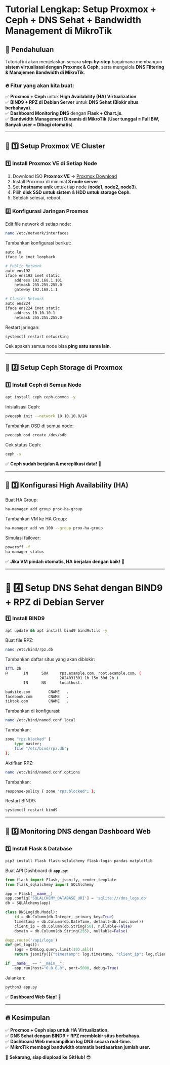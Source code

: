 # Tutorial Lengkap: Setup Proxmox + Ceph + DNS Sehat + Bandwidth Management di MikroTik

## 📌 Pendahuluan
Tutorial ini akan menjelaskan secara **step-by-step** bagaimana membangun **sistem virtualisasi dengan Proxmox & Ceph**, serta mengelola **DNS Filtering & Manajemen Bandwidth di MikroTik**.

### 🔥 Fitur yang akan kita buat:
✅ **Proxmox + Ceph** untuk **High Availability (HA) Virtualization**.  
✅ **BIND9 + RPZ di Debian Server** untuk **DNS Sehat (Blokir situs berbahaya)**.  
✅ **Dashboard Monitoring DNS** dengan **Flask + Chart.js**.  
✅ **Bandwidth Management Dinamis di MikroTik** (**User tunggal = Full BW, Banyak user = Dibagi otomatis**).  

---

## **📌 1️⃣ Setup Proxmox VE Cluster**

### **1️⃣ Install Proxmox VE di Setiap Node**
1. Download ISO **Proxmox VE** → [Proxmox Download](https://www.proxmox.com/en/downloads)  
2. Install Proxmox di minimal **3 node server**.  
3. Set **hostname unik** untuk tiap node (**node1, node2, node3**).  
4. Pilih **disk SSD untuk sistem** & **HDD untuk storage Ceph**.  
5. Setelah selesai, reboot.

### **2️⃣ Konfigurasi Jaringan Proxmox**
Edit file network di setiap node:  
```bash
nano /etc/network/interfaces
```
Tambahkan konfigurasi berikut:  
```bash
auto lo
iface lo inet loopback

# Public Network
auto ens192
iface ens192 inet static
    address 192.168.1.101
    netmask 255.255.255.0
    gateway 192.168.1.1

# Cluster Network
auto ens224
iface ens224 inet static
    address 10.10.10.1
    netmask 255.255.255.0
```
Restart jaringan:  
```bash
systemctl restart networking
```
Cek apakah semua node bisa **ping satu sama lain**.

---

## **📌 2️⃣ Setup Ceph Storage di Proxmox**
### **1️⃣ Install Ceph di Semua Node**
```bash
apt install ceph ceph-common -y
```
Inisialisasi Ceph:  
```bash
pveceph init --network 10.10.10.0/24
```
Tambahkan OSD di semua node:  
```bash
pveceph osd create /dev/sdb
```
Cek status Ceph:  
```bash
ceph -s
```
✅ **Ceph sudah berjalan & mereplikasi data!** 🚀  

---

## **📌 3️⃣ Konfigurasi High Availability (HA)**
Buat HA Group:  
```bash
ha-manager add group prox-ha-group
```
Tambahkan VM ke HA Group:  
```bash
ha-manager add vm 100 --group prox-ha-group
```
Simulasi failover:  
```bash
poweroff -f
ha-manager status
```
✅ **Jika VM pindah otomatis, HA berjalan dengan baik!** 🚀  

---

# **📌 4️⃣ Setup DNS Sehat dengan BIND9 + RPZ di Debian Server**

### **1️⃣ Install BIND9**
```bash
apt update && apt install bind9 bind9utils -y
```
Buat file RPZ:  
```bash
nano /etc/bind/rpz.db
```
Tambahkan daftar situs yang akan diblokir:  
```bash
$TTL 2h
@       IN      SOA     rpz.example.com. root.example.com. (
                        2024031301 1h 15m 30d 2h )
        IN      NS      localhost.

badsite.com        CNAME   .
facebook.com       CNAME   .
tiktok.com         CNAME   .
```
Tambahkan di konfigurasi:  
```bash
nano /etc/bind/named.conf.local
```
Tambahkan:  
```bash
zone "rpz.blocked" {
    type master;
    file "/etc/bind/rpz.db";
};
```
Aktifkan RPZ:  
```bash
nano /etc/bind/named.conf.options
```
Tambahkan:  
```bash
response-policy { zone "rpz.blocked"; };
```
Restart BIND9:  
```bash
systemctl restart bind9
```

---

## **📌 5️⃣ Monitoring DNS dengan Dashboard Web**

### **1️⃣ Install Flask & Database**
```bash
pip3 install flask flask-sqlalchemy flask-login pandas matplotlib
```
Buat API Dashboard di **`app.py`**:  
```python
from flask import Flask, jsonify, render_template
from flask_sqlalchemy import SQLAlchemy

app = Flask(__name__)
app.config['SQLALCHEMY_DATABASE_URI'] = 'sqlite:///dns_logs.db'
db = SQLAlchemy(app)

class DNSLog(db.Model):
    id = db.Column(db.Integer, primary_key=True)
    timestamp = db.Column(db.DateTime, default=db.func.now())
    client_ip = db.Column(db.String(50), nullable=False)
    domain = db.Column(db.String(255), nullable=False)

@app.route('/api/logs')
def get_logs():
    logs = DNSLog.query.limit(10).all()
    return jsonify([{"timestamp": log.timestamp, "client_ip": log.client_ip, "domain": log.domain} for log in logs])

if __name__ == "__main__":
    app.run(host="0.0.0.0", port=5000, debug=True)
```
Jalankan:  
```bash
python3 app.py
```
✅ **Dashboard Web Siap!** 🚀  

---

## **🔥 Kesimpulan**
✅ **Proxmox + Ceph siap untuk HA Virtualization.**  
✅ **DNS Sehat dengan BIND9 + RPZ memblokir situs berbahaya.**  
✅ **Dashboard Web menampilkan log DNS secara real-time.**  
✅ **MikroTik membagi bandwidth otomatis berdasarkan jumlah user.**  

🚀 **Sekarang, siap diupload ke GitHub!** 😎  
